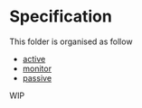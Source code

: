 # Specification

This folder is organised as follow
- [active](active)
- [monitor](monitor)
- [passive](passive)

WIP
